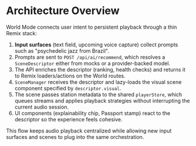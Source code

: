 # Architecture Overview

World Mode connects user intent to persistent playback through a thin Remix stack:

1. **Input surfaces** (text field, upcoming voice capture) collect prompts such as "psychedelic jazz from Brazil".
2. Prompts are sent to `POST /api/ai/recommend`, which resolves a `SceneDescriptor` either from mocks or a provider-backed model.
3. The API enriches the descriptor (ranking, health checks) and returns it to Remix loaders/actions on the World routes.
4. `SceneManager` receives the descriptor and lazy-loads the visual scene component specified by `descriptor.visual`.
5. The scene passes station metadata to the shared `playerStore`, which queues streams and applies playback strategies without interrupting the current audio session.
6. UI components (explainability chip, Passport stamp) react to the descriptor so the experience feels cohesive.

This flow keeps audio playback centralized while allowing new input surfaces and scenes to plug into the same orchestration.
